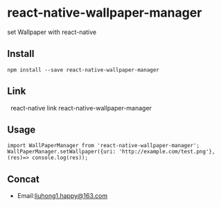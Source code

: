 # react-native-wallpaper-manager

set Wallpaper with react-native

## Install

    npm install --save react-native-wallpaper-manager
  
## Link

    react-native link react-native-wallpaper-manager
  
## Usage

    import WallPaperManager from 'react-native-wallpaper-manager';
    WallPaperManager.setWallpaper({uri: 'http://example.com/test.png'}, (res)=> console.log(res));
  
## Concat

- Email:[liuhong1.happy@163.com](mailto:liuhong1.happy@163.com)
  
